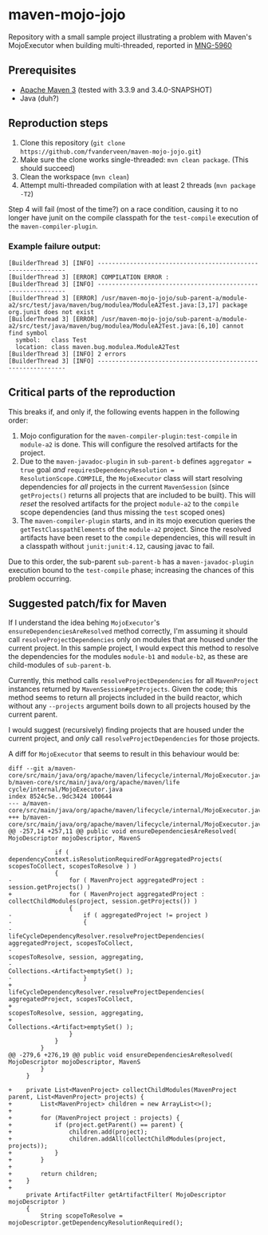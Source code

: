 # maven-mojo-jojo
Repository with a small sample project illustrating a problem with Maven's MojoExecutor when building multi-threaded, reported in [MNG-5960](https://issues.apache.org/jira/browse/MNG-5960)

## Prerequisites
* [Apache Maven 3](https://maven.apache.org/) (tested with 3.3.9 and 3.4.0-SNAPSHOT)
* Java (duh?)

## Reproduction steps

1. Clone this repository (`git clone https://github.com/fvanderveen/maven-mojo-jojo.git`)
2. Make sure the clone works single-threaded: `mvn clean package`. (This should succeed)
3. Clean the workspace (`mvn clean`)
4. Attempt multi-threaded compilation with at least 2 threads (`mvn package -T2`)

Step 4 will fail (most of the time?) on a race condition, causing it to no longer have junit on the compile classpath for the `test-compile` execution of the `maven-compiler-plugin`.

### Example failure output:
```
[BuilderThread 3] [INFO] -------------------------------------------------------------
[BuilderThread 3] [ERROR] COMPILATION ERROR : 
[BuilderThread 3] [INFO] -------------------------------------------------------------
[BuilderThread 3] [ERROR] /usr/maven-mojo-jojo/sub-parent-a/module-a2/src/test/java/maven/bug/modulea/ModuleA2Test.java:[3,17] package org.junit does not exist
[BuilderThread 3] [ERROR] /usr/maven-mojo-jojo/sub-parent-a/module-a2/src/test/java/maven/bug/modulea/ModuleA2Test.java:[6,10] cannot find symbol
  symbol:   class Test
  location: class maven.bug.modulea.ModuleA2Test
[BuilderThread 3] [INFO] 2 errors 
[BuilderThread 3] [INFO] -------------------------------------------------------------
```

## Critical parts of the reproduction

This breaks if, and only if, the following events happen in the following order:

1. Mojo configuration for the `maven-compiler-plugin:test-compile` in `module-a2` is done. This will configure the resolved artifacts for the project.
2. Due to the `maven-javadoc-plugin` in `sub-parent-b` defines `aggregator = true` goal _and_ `requiresDependencyResolution = ResolutionScope.COMPILE`, the `MojoExecutor` class will start resolving dependencies for _all_ projects in the current `MavenSession` (since `getProjects()` returns all projects that are included to be built). This will _reset_ the resolved artifacts for the project `module-a2` to the `compile` scope dependencies (and thus missing the `test` scoped ones)
3. The `maven-compiler-plugin` starts, and in its mojo execution queries the `getTestClasspathElements` of the `module-a2` project. Since the resolved artifacts have been reset to the `compile` dependencies, this will result in a classpath without `junit:junit:4.12`, causing javac to fail.

Due to this order, the sub-parent `sub-parent-b` has a `maven-javadoc-plugin` execution bound to the `test-compile` phase; increasing the chances of this problem occurring.

## Suggested patch/fix for Maven

If I understand the idea behing `MojoExecutor`'s `ensureDependenciesAreResolved` method correctly, I'm assuming it should call `resolveProjectDependencies` only on modules that are housed under the current project. In this sample project, I would expect this method to resolve the dependencies for the modules `module-b1` and `module-b2`, as these are child-modules of `sub-parent-b`.

Currently, this method calls `resolveProjectDependencies` for all `MavenProject` instances returned by `MavenSession#getProjects`. Given the code; this method seems to return all projects included in the build reactor, which without any `--projects` argument boils down to all projects housed by the current parent.

I would suggest (recursively) finding projects that are housed under the current project, and _only_ call `resolveProjectDependencies` for those projects.

A diff for `MojoExecutor` that seems to result in this behaviour would be:
```git
diff --git a/maven-core/src/main/java/org/apache/maven/lifecycle/internal/MojoExecutor.java b/maven-core/src/main/java/org/apache/maven/life
cycle/internal/MojoExecutor.java
index 8524c5e..9dc3424 100644
--- a/maven-core/src/main/java/org/apache/maven/lifecycle/internal/MojoExecutor.java
+++ b/maven-core/src/main/java/org/apache/maven/lifecycle/internal/MojoExecutor.java
@@ -257,14 +257,11 @@ public void ensureDependenciesAreResolved( MojoDescriptor mojoDescriptor, MavenS
 
             if ( dependencyContext.isResolutionRequiredForAggregatedProjects( scopesToCollect, scopesToResolve ) )
             {
-                for ( MavenProject aggregatedProject : session.getProjects() )
+                for ( MavenProject aggregatedProject : collectChildModules(project, session.getProjects()) )
                 {
-                    if ( aggregatedProject != project )
-                    {
-                        lifeCycleDependencyResolver.resolveProjectDependencies( aggregatedProject, scopesToCollect,
-                                                                                scopesToResolve, session, aggregating,
-                                                                                Collections.<Artifact>emptySet() );
-                    }
+                    lifeCycleDependencyResolver.resolveProjectDependencies( aggregatedProject, scopesToCollect,
+                                                                            scopesToResolve, session, aggregating,
+                                                                            Collections.<Artifact>emptySet() );
                 }
             }
         }
@@ -279,6 +276,19 @@ public void ensureDependenciesAreResolved( MojoDescriptor mojoDescriptor, MavenS
         }
     }
 
+    private List<MavenProject> collectChildModules(MavenProject parent, List<MavenProject> projects) {
+        List<MavenProject> children = new ArrayList<>();
+        
+        for (MavenProject project : projects) {
+            if (project.getParent() == parent) {
+                children.add(project);
+                children.addAll(collectChildModules(project, projects));
+            }
+        }
+        
+        return children;
+    }
+    
     private ArtifactFilter getArtifactFilter( MojoDescriptor mojoDescriptor )
     {
         String scopeToResolve = mojoDescriptor.getDependencyResolutionRequired();
```

